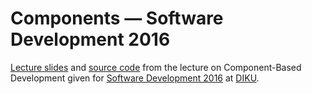 # Components — Software Development 2016

[Lecture slides](slides/output/su16-component-based-development.pdf) and
[source code](src) from the lecture on Component-Based Development given for
[Software Development 2016](http://www.webcitation.org/6eJN9ZMzG) at
[DIKU](http://www.diku.dk/).
